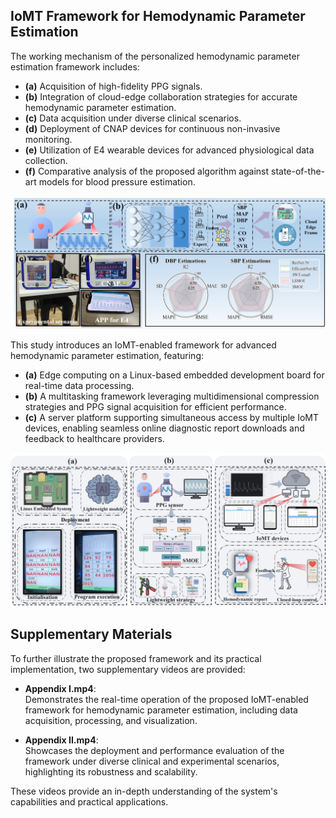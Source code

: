 ## IoMT Framework for Hemodynamic Parameter Estimation  

The working mechanism of the personalized hemodynamic parameter estimation framework includes:  
- **(a)** Acquisition of high-fidelity PPG signals.  
- **(b)** Integration of cloud-edge collaboration strategies for accurate hemodynamic parameter estimation.  
- **(c)** Data acquisition under diverse clinical scenarios.  
- **(d)** Deployment of CNAP devices for continuous non-invasive monitoring.  
- **(e)** Utilization of E4 wearable devices for advanced physiological data collection.  
- **(f)** Comparative analysis of the proposed algorithm against state-of-the-art models for blood pressure estimation.  

![Framework Overview](https://github.com/liuyisi123/LSMOE/blob/main/Figure/Fig.1.jpg)  

This study introduces an IoMT-enabled framework for advanced hemodynamic parameter estimation, featuring:  
- **(a)** Edge computing on a Linux-based embedded development board for real-time data processing.  
- **(b)** A multitasking framework leveraging multidimensional compression strategies and PPG signal acquisition for efficient performance.  
- **(c)** A server platform supporting simultaneous access by multiple IoMT devices, enabling seamless online diagnostic report downloads and feedback to healthcare providers.  

![IoMT Framework](https://github.com/liuyisi123/LSMOE/blob/main/Figure/Fig.2.jpg)  

## Supplementary Materials  

To further illustrate the proposed framework and its practical implementation, two supplementary videos are provided:  

- **Appendix I.mp4**:  
  Demonstrates the real-time operation of the proposed IoMT-enabled framework for hemodynamic parameter estimation, including data acquisition, processing, and visualization.  

- **Appendix II.mp4**:  
  Showcases the deployment and performance evaluation of the framework under diverse clinical and experimental scenarios, highlighting its robustness and scalability.  

These videos provide an in-depth understanding of the system's capabilities and practical applications.  
